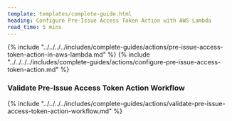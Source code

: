 ```yaml
---
template: templates/complete-guide.html
heading: Configure Pre-Issue Access Token Action with AWS Lambda
read_time: 5 mins
---
```


{% include "../../../../includes/complete-guides/actions/pre-issue-access-token-action-in-aws-lambda.md" %}
{% include "../../../../includes/complete-guides/actions/configure-pre-issue-access-token-action.md" %}

### Validate Pre-Issue Access Token Action Workflow

{% include "../../../../includes/complete-guides/actions/validate-pre-issue-access-token-action-workflow.md" %}
